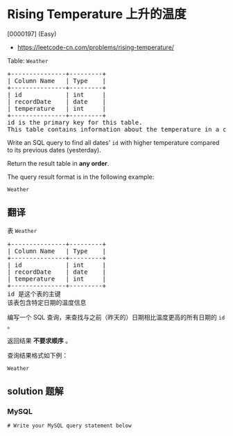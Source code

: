 # Rising Temperature 上升的温度

[0000197] (Easy)

- https://leetcode-cn.com/problems/rising-temperature/

Table: `Weather`

<pre>+---------------+---------+
| Column Name   | Type    |
+---------------+---------+
| id            | int     |
| recordDate    | date    |
| temperature   | int     |
+---------------+---------+
id is the primary key for this table.
This table contains information about the temperature in a certain day.
</pre>

Write an SQL query to find all dates' `id` with higher temperature compared to its previous dates (yesterday).

Return the result table in **any order**.

The query result format is in the following example:

    Weather

## 翻译

表 `Weather`

<pre>+---------------+---------+
| Column Name   | Type    |
+---------------+---------+
| id            | int     |
| recordDate    | date    |
| temperature   | int     |
+---------------+---------+
id 是这个表的主键
该表包含特定日期的温度信息</pre>

编写一个 SQL 查询，来查找与之前（昨天的）日期相比温度更高的所有日期的 `id` 。

返回结果 **不要求顺序** 。

查询结果格式如下例：

    Weather

## solution 题解

### MySQL

```mysql
# Write your MySQL query statement below
```

